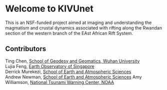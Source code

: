 # Welcome to KIVUnet

This is an NSF-funded project aimed at imaging and understanding the magmatism and crustal dynamics associated
with rifting along the Rwandan section of the western branch of the EAst African Rift System.


## Contributors
Ting Chen, [School of Geodesy and Geomatics, Wuhan University](https://en.whu.edu.cn)  
Lujia Feng, [Earth Observatory of Singapore](https://www.earthobservatory.sg/people/feng-lujia)  
Derrick Murekezi, [School of Earth and Atmospheric Sciences](http://geophysics.eas.gatech.edu/dmurekezi)  
Andrew Newman, [School of Earth and Atmospheric Sciences](https://avnewman.github.io)
Amy Williamson, [National Tsunami Warning Center, NOAA](https://www.tsunami.gov/)  
